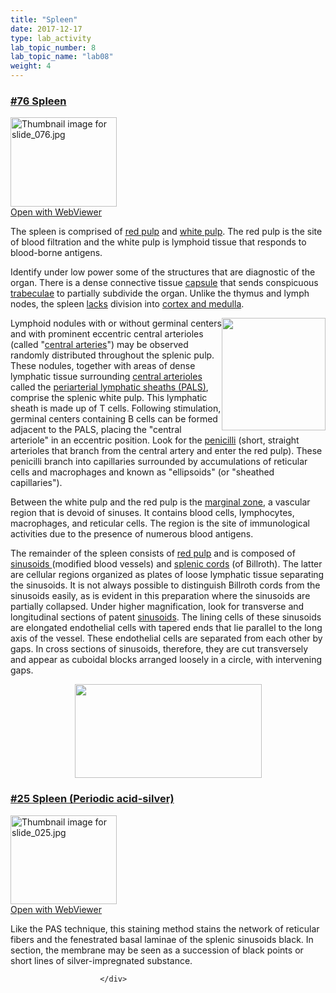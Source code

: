 ```yaml
---
title: "Spleen"
date: 2017-12-17
type: lab_activity
lab_topic_number: 8
lab_topic_name: "lab08"
weight: 4
---
```

<div class="entrybody">
						<h3><u>#76 Spleen</u></h3>

<div class="thumbnail"> <a href="http://virtualslides.cumc.columbia.edu/76.svs/view.apml?" target="_blank"><img alt="Thumbnail image for slide_076.jpg" src="http://histologylab.ccnmtl.columbia.edu/assets/images/slide_076-thumb-170x143-1575.jpg" width="170" height="143" class="mt-image-left"></a><br><a href="http://virtualslides.cumc.columbia.edu/76.svs/view.apml?" target="_blank">Open with WebViewer</a> </div>

<p>The spleen is comprised of <u>red pulp</u> and <u>white pulp</u>. The red pulp is the site of blood filtration and the white pulp is lymphoid tissue that responds to blood-borne antigens.  </p>

<p>Identify under low power some of the structures that are diagnostic of the organ. There is a dense connective tissue <u>capsule</u> that sends conspicuous <u>trabeculae</u> to partially subdivide the organ. Unlike the thymus and lymph nodes, the spleen <u>lacks</u> division into <u>cortex and medulla</u>. </p>

<p><img src="http://histologylab.ccnmtl.columbia.edu/assets/images/76%20spleen%20-%20central%20artery%20and%20germinal%20center.jpg" style="width:166px; height:180px; float:right;">Lymphoid nodules with or without germinal centers and with prominent eccentric central arterioles (called "<u>central arteries</u>") may be observed randomly distributed throughout the splenic pulp.  These nodules, together with areas of dense lymphatic tissue surrounding <u>central arterioles</u> called the <u>periarterial lymphatic sheaths (PALS)</u>, comprise the splenic white pulp. This lymphatic sheath is made up of T cells.  Following stimulation, germinal centers containing B cells can be formed adjacent to the <span class="caps">PALS, </span>placing the "central arteriole" in an eccentric position. Look for the <u>penicilli</u> (short, straight arterioles that branch from the central artery and enter the red pulp). These penicilli branch into capillaries surrounded by accumulations of reticular cells and macrophages and known as "ellipsoids" (or "sheathed capillaries"). </p>

<p>Between the white pulp and the red pulp is the <u>marginal zone</u>, a vascular region that is devoid of sinuses.  It contains blood cells, lymphocytes, macrophages, and reticular cells. The region is the site of immunological activities due to the presence of numerous blood antigens.</p>

The remainder of the spleen consists of <u>red pulp</u> and is composed of <u>sinusoids </u>(modified blood vessels) and <u>splenic cords</u> (of Billroth).  The latter are cellular regions organized as plates of loose lymphatic tissue separating the sinusoids. It is not always possible to distinguish Billroth cords from the sinusoids easily, as is evident in this preparation where the sinusoids are partially collapsed.  Under higher magnification, look for transverse and longitudinal sections of patent <u>sinusoids</u>. The lining cells of these sinusoids are elongated endothelial cells with tapered ends that lie parallel to the long axis of the vessel.  These endothelial cells are separated from each other by gaps.  In cross sections of sinusoids, therefore, they are cut transversely and appear as cuboidal blocks arranged loosely in a circle, with intervening gaps.<br>
<div style="text-align: center;"><img src="http://histologylab.ccnmtl.columbia.edu/assets/images/76%20spleen.jpg" style="width:299px; height:150px;"></div>


<h3><u>#25 Spleen (Periodic acid-silver)</u></h3>

<div class="thumbnail"> <a href="http://virtualslides.cumc.columbia.edu/25.svs/view.apml?" target="_blank"><img alt="Thumbnail image for slide_025.jpg" src="http://histologylab.ccnmtl.columbia.edu/assets_c/2009/07/slide_025-thumb-170x142-1449.jpg" width="170" height="142" class="mt-image-left"></a><br><a href="http://virtualslides.cumc.columbia.edu/25.svs/view.apml?" target="_blank">Open with WebViewer</a> </div>

<p>Like the <span class="caps">PAS </span>technique, this staining method stains the network of reticular fibers and the fenestrated basal laminae of the splenic sinusoids black.  In section, the membrane may be seen as a succession of black points or short lines of silver-impregnated substance.</p>
						
						
						</div>
